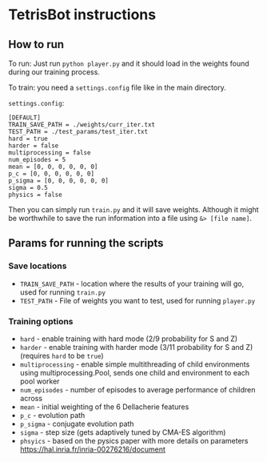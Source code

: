 # TetrisBot instructions

## How to run
To run: Just run `python player.py` and it should load in the weights found during our training process.

To train: you need a `settings.config` file like in the main directory.

`settings.config`:
```
[DEFAULT]
TRAIN_SAVE_PATH = ./weights/curr_iter.txt
TEST_PATH = ./test_params/test_iter.txt
hard = true
harder = false
multiprocessing = false
num_episodes = 5
mean = [0, 0, 0, 0, 0, 0]
p_c = [0, 0, 0, 0, 0, 0]
p_sigma = [0, 0, 0, 0, 0, 0]
sigma = 0.5
physics = false
```

Then you can simply run `train.py` and it will save weights. Although it might be worthwhile to save the run information into a file using `&> [file name]`.

## Params for running the scripts
### Save locations
* `TRAIN_SAVE_PATH` - location where the results of your training will go, used for running `train.py`
* `TEST_PATH` - File of weights you want to test, used for running `player.py`

### Training options
* `hard` - enable training with hard mode (2/9 probability for S and Z)
* `harder` - enable training with harder mode (3/11 probability for S and Z) (requires `hard` to be `true`)
* `multiprocessing` - enable simple multithreading of child environments using multiprocessing.Pool, sends one child and environment to each pool worker
* `num_episodes` - number of episodes to average performance of children across
* `mean` - initial weighting of the 6 Dellacherie features
* `p_c` - evolution path
* `p_sigma` - conjugate evolution path
* `sigma` - step size (gets adaptively tuned by CMA-ES algorithm)
* `phsyics` - based on the pysics paper with more details on parameters https://hal.inria.fr/inria-00276216/document

